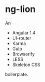 # ng-lion

An

- Angular 1.4
- UI-router
- Karma
- Gulp
- Browserify
- LESS
- Skeleton CSS

boilerplate.
